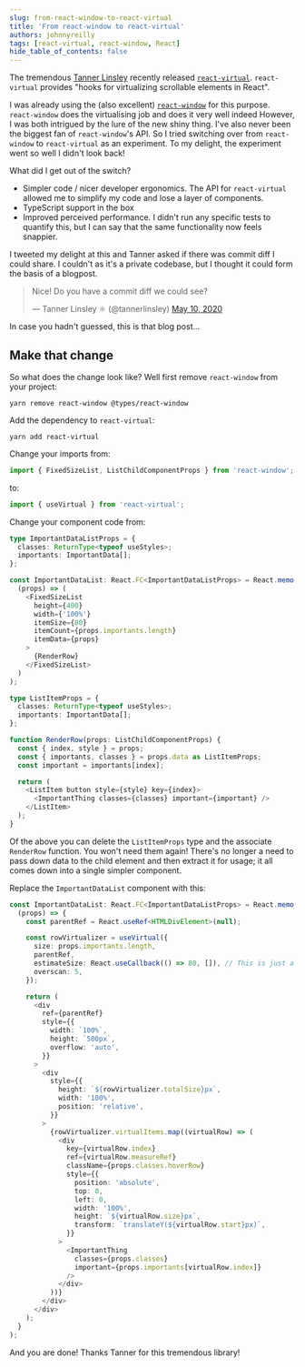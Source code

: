 ```yaml
---
slug: from-react-window-to-react-virtual
title: 'From react-window to react-virtual'
authors: johnnyreilly
tags: [react-virtual, react-window, React]
hide_table_of_contents: false
---
```


The tremendous [Tanner Linsley](https://twitter.com/tannerlinsley) recently released [`react-virtual`](https://github.com/tannerlinsley/react-virtual). `react-virtual` provides "hooks for virtualizing scrollable elements in React".

<!--truncate-->

I was already using the (also excellent) [`react-window`](https://github.com/bvaughn/react-window) for this purpose. `react-window` does the virtualising job and does it very well indeed However, I was both intrigued by the lure of the new shiny thing. I've also never been the biggest fan of `react-window`'s API. So I tried switching over from `react-window` to `react-virtual` as an experiment. To my delight, the experiment went so well I didn't look back!

What did I get out of the switch?

- Simpler code / nicer developer ergonomics. The API for `react-virtual` allowed me to simplify my code and lose a layer of components.
- TypeScript support in the box
- Improved perceived performance. I didn't run any specific tests to quantify this, but I can say that the same functionality now feels snappier.

I tweeted my delight at this and Tanner asked if there was commit diff I could share. I couldn't as it's a private codebase, but I thought it could form the basis of a blogpost.

> Nice! Do you have a commit diff we could see?
>
> — Tanner Linsley ⚛️ (@tannerlinsley) [May 10, 2020](https://twitter.com/tannerlinsley/status/1259503283103608832?ref_src=twsrc%5Etfw)

<script async="" src="https://platform.twitter.com/widgets.js" charSet="utf-8"></script>

In case you hadn't guessed, this is that blog post...

## Make that change

So what does the change look like? Well first remove `react-window` from your project:

```
yarn remove react-window @types/react-window
```

Add the dependency to `react-virtual`:

```
yarn add react-virtual
```

Change your imports from:

```ts
import { FixedSizeList, ListChildComponentProps } from 'react-window';
```

to:

```ts
import { useVirtual } from 'react-virtual';
```

Change your component code from:

```ts
type ImportantDataListProps = {
  classes: ReturnType<typeof useStyles>;
  importants: ImportantData[];
};

const ImportantDataList: React.FC<ImportantDataListProps> = React.memo(
  (props) => (
    <FixedSizeList
      height={400}
      width={'100%'}
      itemSize={80}
      itemCount={props.importants.length}
      itemData={props}
    >
      {RenderRow}
    </FixedSizeList>
  )
);

type ListItemProps = {
  classes: ReturnType<typeof useStyles>;
  importants: ImportantData[];
};

function RenderRow(props: ListChildComponentProps) {
  const { index, style } = props;
  const { importants, classes } = props.data as ListItemProps;
  const important = importants[index];

  return (
    <ListItem button style={style} key={index}>
      <ImportantThing classes={classes} important={important} />
    </ListItem>
  );
}
```

Of the above you can delete the `ListItemProps` type and the associate `RenderRow` function. You won't need them again! There's no longer a need to pass down data to the child element and then extract it for usage; it all comes down into a single simpler component.

Replace the `ImportantDataList` component with this:

```ts
const ImportantDataList: React.FC<ImportantDataListProps> = React.memo(
  (props) => {
    const parentRef = React.useRef<HTMLDivElement>(null);

    const rowVirtualizer = useVirtual({
      size: props.importants.length,
      parentRef,
      estimateSize: React.useCallback(() => 80, []), // This is just a best guess
      overscan: 5,
    });

    return (
      <div
        ref={parentRef}
        style={{
          width: `100%`,
          height: `500px`,
          overflow: 'auto',
        }}
      >
        <div
          style={{
            height: `${rowVirtualizer.totalSize}px`,
            width: '100%',
            position: 'relative',
          }}
        >
          {rowVirtualizer.virtualItems.map((virtualRow) => (
            <div
              key={virtualRow.index}
              ref={virtualRow.measureRef}
              className={props.classes.hoverRow}
              style={{
                position: 'absolute',
                top: 0,
                left: 0,
                width: '100%',
                height: `${virtualRow.size}px`,
                transform: `translateY(${virtualRow.start}px)`,
              }}
            >
              <ImportantThing
                classes={props.classes}
                important={props.importants[virtualRow.index]}
              />
            </div>
          ))}
        </div>
      </div>
    );
  }
);
```

And you are done! Thanks Tanner for this tremendous library!
